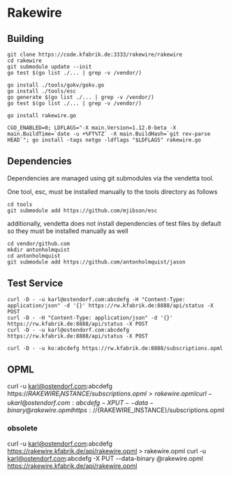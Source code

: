 # Rakewire

## Building

	git clone https://code.kfabrik.de:3333/rakewire/rakewire
	cd rakewire
	git submodule update --init
	go test $(go list ./... | grep -v /vendor/)

	go install ./tools/gokv/gokv.go
	go install ./tools/esc
	go generate $(go list ./... | grep -v /vendor/)
	go test $(go list ./... | grep -v /vendor/)

	go install rakewire.go

	CGO_ENABLED=0; LDFLAGS="-X main.Version=1.12.0-beta -X main.BuildTime=`date -u +%FT%TZ` -X main.BuildHash=`git rev-parse HEAD`"; go install -tags netgo -ldflags "$LDFLAGS" rakewire.go

## Dependencies

Dependencies are managed using git submodules via the vendetta tool.

One tool, esc, must be installed manually to the tools directory as follows

	cd tools
	git submodule add https://github.com/mjibson/esc

additionally, vendetta does not install dependencies of test files by default so they must be installed manually as well

	cd vendor/github.com
	mkdir antonholmquist
	cd antonholmquist
	git submodule add https://github.com/antonholmquist/jason


## Test Service

	curl -D - -u karl@ostendorf.com:abcdefg -H "Content-Type: application/json" -d '{}' https://rw.kfabrik.de:8888/api/status -X POST
	curl -D - -H "Content-Type: application/json" -d '{}' https://rw.kfabrik.de:8888/api/status -X POST
	curl -D - -u karl@ostendorf.com:abcdefg https://rw.kfabrik.de:8888/api/status -X POST

	curl -D - -u ko:abcdefg https://rw.kfabrik.de:8888/subscriptions.opml


## OPML

curl -u karl@ostendorf.com:abcdefg https://${RAKEWIRE_INSTANCE}/subscriptions.opml > rakewire.opml
curl -u karl@ostendorf.com:abcdefg -X PUT --data-binary @rakewire.opml https://${RAKEWIRE_INSTANCE}/subscriptions.opml

### obsolete
curl -u karl@ostendorf.com:abcdefg https://rakewire.kfabrik.de/api/rakewire.opml > rakewire.opml
curl -u karl@ostendorf.com:abcdefg -X PUT --data-binary @rakewire.opml https://rakewire.kfabrik.de/api/rakewire.opml
